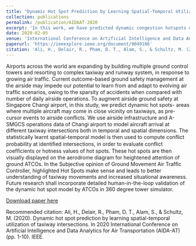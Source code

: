 ```yaml
---
title: "Dynamic Hot Spot Prediction by Learning Spatial-Temporal Utilization of Taxiway Intersections"
collection: publications
permalink: /publication/AIDAAT-2020
excerpt: 'In this work, we have predicted dynamic congestion hotspots on airside taxiway network to prevent safety incidents and delays. Hot spots- areas where multiple aircraft may come in close vicinity on taxiways, act as pre-cursors to airside conflicts. We used airside infrastructure and surveillance data of Changi airport to model aircraft arrival at different taxiway intersections both in temporal and spatial dimensions. The statistically learnt spatial-temporal model was then used to compute conflict probability at identified intersections. These hot spots were then visually displayed on the aerodrome diagram for heightened attention of air traffic controllers (ATCOs). In the opinion of Ground Movement ATCO, highlighted Hot Spots lead to better understanding of taxiway movements and increased situational awareness.'
date: 2020-02-05
venue: 'International Conference on Artificial Intelligence and Data Analytics for Air Transportation'
paperurl: 'https://ieeexplore.ieee.org/document/9049186'
citation: 'Ali, H., Delair, R., Pham, D. T., Alam, S., & Schultz, M. (2020, February). Dynamic hot spot prediction by learning spatial-temporal utilization of taxiway intersections. In 2020 International Conference on Artificial Intelligence and Data Analytics for Air Transportation (AIDA-AT) (pp. 1-10). IEEE.'
---
```

Airports across the world are expanding by building multiple ground control towers and resorting to complex taxiway and runway system, in response to growing air trafﬁc. Current outcome-based ground safety management at the airside may impede our potential to learn from and adapt to evolving air trafﬁc scenarios, owing to the sparsity of accidents when compared with number of daily airside operations. To augment airside ground safety at Singapore Changi airport, in this study, we predict dynamic hot spots- areas where multiple aircraft may come in close vicinity on taxiways, as pre-cursor events to airside conﬂicts. We use airside infrastructure and A-SMGCS operations data of Changi airport to model aircraft arrival at different taxiway intersections both in temporal and spatial dimensions. The statistically learnt spatial-temporal model is then used to compute conﬂict probability at identiﬁed intersections, in order to evaluate conﬂict coefﬁcients or hotness values of hot spots. These hot spots are then visually displayed on the aerodrome diagram for heightened attention of ground ATCOs. In the Subjective opinion of Ground Movement Air Trafﬁc Controller, highlighted Hot Spots make sense and leads to better understanding of taxiway movements and increased situational awareness. Future research shall incorporate detailed human-in-the-loop validation of the dynamic hot spot model by ATCOs in 360 degree tower simulator.

[Download paper here](https://hal-enac.archives-ouvertes.fr/hal-02547526/file/09049186.pdf)

Recommended citation: Ali, H., Delair, R., Pham, D. T., Alam, S., & Schultz, M. (2020). Dynamic hot spot prediction by learning spatial-temporal utilization of taxiway intersections. In 2020 International Conference on Artificial Intelligence and Data Analytics for Air Transportation (AIDA-AT) (pp. 1-10). IEEE.